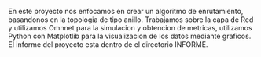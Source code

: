 En este proyecto nos enfocamos en crear un algoritmo de enrutamiento, basandonos en la topologia de tipo anillo. 
Trabajamos sobre la capa de Red y utilizamos Omnnet para la simulacion y obtencion de metricas, utilizamos Python con Matplotlib para la visualizacion de los datos mediante graficos.
El informe del proyecto esta dentro de el directorio INFORME.

